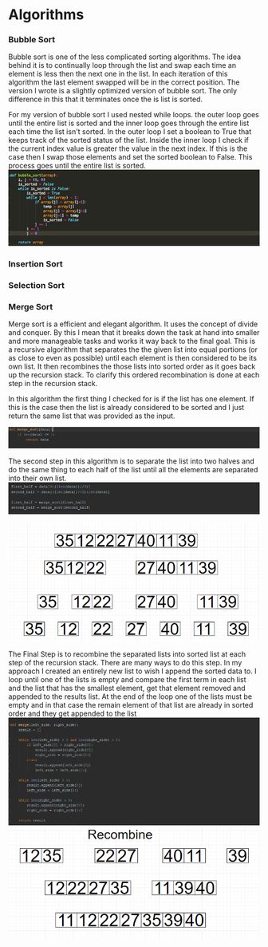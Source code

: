 # Algorithms

### Bubble Sort

Bubble sort is one of the less complicated sorting algorithms. The idea behind it is to continually loop through the 
list and swap each time an element is less then the next one in the list. In each iteration of this algorithm the 
last element swapped will be in the correct position. The version I wrote is a slightly optimized version of bubble sort.
The only difference in this that it terminates once the is list is sorted.  

For my version of bubble sort I used nested while loops.  the outer loop goes until the entire list is sorted and the 
inner loop goes through the entire list each time the list isn't sorted. In the outer loop I set a boolean to True that 
keeps track of the sorted status of the list. Inside the inner loop I check if the current index value is greater the 
value in the next index.  If this is the case then I swap those elements and set the sorted boolean to False. This 
process goes until the entire list is sorted. 
![alt text](../Images/bubble_sort_images/bubble_sort.png "bbsort Full Algorithm")

### Insertion Sort

### Selection Sort

### Merge Sort

Merge sort is a efficient and elegant algorithm. It uses the concept of divide and conquer. By this I mean that it 
breaks down the task at hand into smaller and more manageable tasks and works it way back to the final goal.  This is 
a recursive algorithm that separates the the given list into equal portions (or as close to even as possible) until each
element is then considered to be its own list. It then recombines the those lists into sorted order as it goes back up 
the recursion stack. To clarify this ordered recombination is done at each step in the recursion stack.

In this algorithm the first thing I checked for is if the list has one element. If this is the case then the list is 
already considered to be sorted and I just return the same list that was provided as the input.  

![alt text](../Images/Merge%20Sort%20Images/1_element_condition.png "con1 One Element Condition")

The second step in this algorithm is to separate the list into two halves and do the same thing to each half of the list
until all the elements are separated into their own list.  
![alt text](../Images/Merge%20Sort%20Images/breakdown_code.PNG "con2 One Element Condition")

![alt text](../Images/Merge%20Sort%20Images/merge_sort_breakdown.PNG "con3 One Element Condition")

The Final Step is to recombine the separated lists into sorted list at each step of the recursion stack. There are many
ways to do this step.  In my approach I created an entirely new list to wish I append the sorted data to. I loop until 
one of the lists is empty and compare the first term in each list and the list that has the smallest element, get that 
element removed and appended to the results list. At the end of the loop one of the lists must be empty and in that case
the remain element of that list are already in sorted order and they get appended to the list  
![alt text](../Images/Merge%20Sort%20Images/recombine_algo.PNG "con4 One Element Condition")
![alt text](../Images/Merge%20Sort%20Images/recombine.PNG "con5 One Element Condition")

